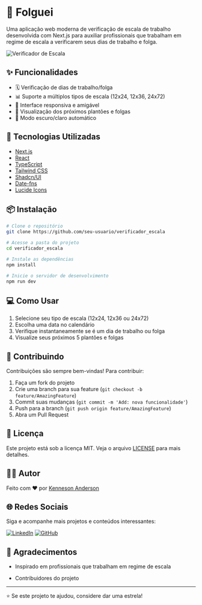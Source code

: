 # 📅 Folguei

Uma aplicação web moderna de verificação de escala de trabalho desenvolvida com Next.js para auxiliar profissionais que trabalham em regime de escala a verificarem seus dias de trabalho e folga.

![Verificador de Escala](https://images.unsplash.com/photo-1506784983877-45594efa4cbe?q=80&w=2068&auto=format&fit=crop)

## ✨ Funcionalidades

- 🗓️ Verificação de dias de trabalho/folga
- 📊 Suporte a múltiplos tipos de escala (12x24, 12x36, 24x72)
- 📱 Interface responsiva e amigável
- 🔄 Visualização dos próximos plantões e folgas
- 🌙 Modo escuro/claro automático

## 🚀 Tecnologias Utilizadas

- [Next.js](https://nextjs.org/)
- [React](https://reactjs.org/)
- [TypeScript](https://www.typescriptlang.org/)
- [Tailwind CSS](https://tailwindcss.com/)
- [Shadcn/UI](https://ui.shadcn.com/)
- [Date-fns](https://date-fns.org/)
- [Lucide Icons](https://lucide.dev/)

## 📦 Instalação

```bash
# Clone o repositório
git clone https://github.com/seu-usuario/verificador_escala

# Acesse a pasta do projeto
cd verificador_escala

# Instale as dependências
npm install

# Inicie o servidor de desenvolvimento
npm run dev
```

## 💻 Como Usar

1. Selecione seu tipo de escala (12x24, 12x36 ou 24x72)
2. Escolha uma data no calendário
3. Verifique instantaneamente se é um dia de trabalho ou folga
4. Visualize seus próximos 5 plantões e folgas

## 🤝 Contribuindo

Contribuições são sempre bem-vindas! Para contribuir:

1. Faça um fork do projeto
2. Crie uma branch para sua feature (`git checkout -b feature/AmazingFeature`)
3. Commit suas mudanças (`git commit -m 'Add: nova funcionalidade'`)
4. Push para a branch (`git push origin feature/AmazingFeature`)
5. Abra um Pull Request

## 📝 Licença

Este projeto está sob a licença MIT. Veja o arquivo [LICENSE](LICENSE) para mais detalhes.

## 👨‍💻 Autor

Feito com ❤️ por [Kenneson Anderson](https://www.linkedin.com/in/kenneson-anderson/)

## 🌐 Redes Sociais

Siga e acompanhe mais projetos e conteúdos interessantes:

[![LinkedIn](https://img.shields.io/badge/LinkedIn-0077B5?style=for-the-badge&logo=linkedin&logoColor=white)](https://www.linkedin.com/in/kenneson-anderson/)
[![GitHub](https://img.shields.io/badge/GitHub-181717?style=for-the-badge&logo=github&logoColor=white)](https://github.com/kenneson)



## 🙏 Agradecimentos

- Inspirado em profissionais que trabalham em regime de escala

- Contribuidores do projeto

---

⭐️ Se este projeto te ajudou, considere dar uma estrela!

